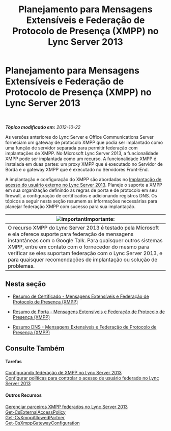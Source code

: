 ﻿---
title: Planejamento para Mensagens Extensíveis e Federação de Protocolo de Presença (XMPP) no Lync Server 2013
TOCTitle: Planejamento para Mensagens Extensíveis e Federação de Protocolo de Presença (XMPP) no Lync Server 2013
ms:assetid: 952b33e2-1f58-4831-9a39-1dfec2a316ad
ms:mtpsurl: https://technet.microsoft.com/pt-br/library/JJ205107(v=OCS.15)
ms:contentKeyID: 49307499
ms.date: 05/19/2016
mtps_version: v=OCS.15
ms.translationtype: HT
---

# Planejamento para Mensagens Extensíveis e Federação de Protocolo de Presença (XMPP) no Lync Server 2013

 

_**Tópico modificado em:** 2012-10-22_

As versões anteriores do Lync Server e Office Communications Server forneciam um gateway de protocolo XMPP que podia ser implantado como uma função de servidor separada para permitir federação com implantações de XMPP. No Microsoft Lync Server 2013, a funcionalidade XMPP pode ser implantada como um recurso. A funcionalidade XMPP é instalada em duas partes: um proxy XMPP que é executado no Servidor de Borda e o gateway XMPP que é executado no Servidores Front-End.

A implantação e configuração do XMPP são abordadas no [Implantação de acesso do usuário externo no Lync Server 2013](lync-server-2013-deploying-external-user-access.md). Planeje o suporte a XMPP em sua organização definindo as regras de porta e de protocolo em seu firewall, a configuração de certificados e adicionando registros DNS. Os tópicos a seguir nesta seção resumem as informações necessárias para planejar federação XMPP com sucesso para sua implantação.

<table>
<thead>
<tr class="header">
<th><img src="images/Gg425939.important(OCS.15).gif" title="important" alt="important" />Importante:</th>
</tr>
</thead>
<tbody>
<tr class="odd">
<td>O recurso XMPP do Lync Server 2013 é testado pela Microsoft e ela oferece suporte para federação de mensagens instantâneas com o Google Talk. Para quaisquer outros sistemas XMPP, entre em contato com o fornecedor do mesmo para verificar se eles suportam federação com o Lync Server 2013, e para quaisquer recomendações de implantação ou solução de problemas.</td>
</tr>
</tbody>
</table>


## Nesta seção

  - [Resumo de Certificado - Mensagens Extensíveis e Federação de Protocolo de Presença (XMPP)](lync-server-2013-certificate-summary-extensible-messaging-and-presence-protocol-xmpp-federation.md)

  - [Resumo de Porta - Mensagens Extensíveis e Federação de Protocolo de Presença (XMPP)](lync-server-2013-port-summary-extensible-messaging-and-presence-protocol-xmpp-federation.md)

  - [Resumo DNS - Mensagens Extensíveis e Federação de Protocolo de Presença (XMPP)](lync-server-2013-dns-summary-extensible-messaging-and-presence-protocol-xmpp-federation.md)

## Consulte Também

#### Tarefas

[Configurando federação de XMPP no Lync Server 2013](lync-server-2013-setting-up-xmpp-federation.md)  
[Configurar políticas para controlar o acesso de usuário federado no Lync Server 2013](lync-server-2013-configure-policies-to-control-xmpp-federated-user-access.md)  

#### Outros Recursos

[Gerenciar parceiros XMPP federados no Lync Server 2013](lync-server-2013-manage-xmpp-federated-partners-for-your-organization.md)  
[Get-CsExternalAccessPolicy](https://docs.microsoft.com/en-us/powershell/module/skype/Get-CsExternalAccessPolicy)  
[Get-CsXmppAllowedPartner](https://docs.microsoft.com/en-us/powershell/module/skype/Get-CsXmppAllowedPartner)  
[Get-CsXmppGatewayConfiguration](https://docs.microsoft.com/en-us/powershell/module/skype/Get-CsXmppGatewayConfiguration)

